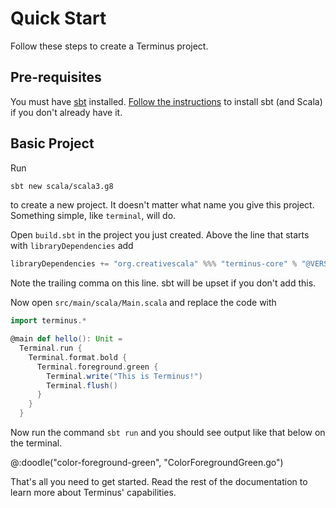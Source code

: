 # Quick Start

Follow these steps to create a Terminus project.


## Pre-requisites

You must have [sbt] installed. [Follow the instructions][download] to install sbt (and Scala) if you don't already have it.


## Basic Project

Run

```bash
sbt new scala/scala3.g8
```

to create a new project. It doesn't matter what name you give this project. Something simple, like `terminal`, will do.

Open `build.sbt` in the project you just created. Above the line that starts with `libraryDependencies` add

```scala
libraryDependencies += "org.creativescala" %%% "terminus-core" % "@VERSION@"
```

Note the trailing comma on this line. sbt will be upset if you don't add this.

Now open `src/main/scala/Main.scala` and replace the code with

```scala 3
import terminus.*

@main def hello(): Unit =
  Terminal.run {
    Terminal.format.bold {
      Terminal.foreground.green {
        Terminal.write("This is Terminus!")
        Terminal.flush()
      }
    }
  }
```

Now run the command `sbt run` and you should see output like that below on the terminal.

@:doodle("color-foreground-green", "ColorForegroundGreen.go")

That's all you need to get started. Read the rest of the documentation to learn more about Terminus' capabilities.

[sbt]: https://www.scala-sbt.org/
[download]: https://www.scala-lang.org/download/
